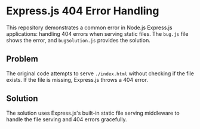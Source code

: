 # Express.js 404 Error Handling
This repository demonstrates a common error in Node.js Express.js applications:  handling 404 errors when serving static files. The `bug.js` file shows the error, and `bugSolution.js` provides the solution.

## Problem
The original code attempts to serve `./index.html` without checking if the file exists. If the file is missing, Express.js throws a 404 error.

## Solution
The solution uses Express.js's built-in static file serving middleware to handle the file serving and 404 errors gracefully.
